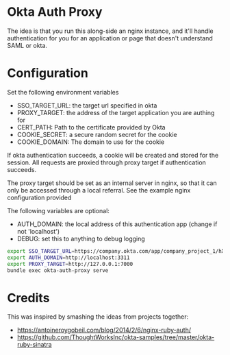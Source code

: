 # Okta Auth Proxy

The idea is that you run this along-side an nginx instance, and it'll handle authentication for you for an application or page that doesn't understand SAML or okta.

# Configuration

Set the following environment variables

* SSO\_TARGET\_URL: the target url specified in okta
* PROXY\_TARGET: the address of the target application you are authing for
* CERT\_PATH: Path to the certificate provided by Okta
* COOKIE\_SECRET: a secure random secret for the cookie
* COOKIE\_DOMAIN: The domain to use for the cookie

If okta authentication succeeds, a cookie will be created and stored for the session. All requests are proxied through proxy target if authentication succeeds.

The proxy target should be set as an internal server in nginx, so that it can only be accessed through a local referral. See the example nginx configuration provided

The following variables are optional:

* AUTH\_DOMAIN: the local address of this authentication app (change if not 'localhost')
* DEBUG: set this to anything to debug logging

```bash
export SSO_TARGET_URL=https://company.okta.com/app/company_project_1/hXk5d47tkNkB0x7/sso/saml
export AUTH_DOMAIN=http://localhost:3311
export PROXY_TARGET=http://127.0.0.1:7000
bundle exec okta-auth-proxy serve
```

# Credits

This was inspired by smashing the ideas from projects together:

* https://antoineroygobeil.com/blog/2014/2/6/nginx-ruby-auth/
* https://github.com/ThoughtWorksInc/okta-samples/tree/master/okta-ruby-sinatra
